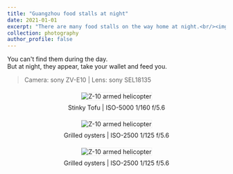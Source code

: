 ```yaml
---
title: "Guangzhou food stalls at night"
date: 2021-01-01
excerpt: "There are many food stalls on the way home at night.<br/><img src='/images/photography/20240317/DSC00018.jpg'>"
collection: photography
author_profile: false
---
```


You can't find them during the day.  
But at night, they appear, take your wallet and feed you.  

> Camera: sony ZV-E10 | Lens: sony SEL18135

<div style="text-align:center; margin:20px 0">
  <img src="/images/photography/20240317/DSC00014.jpg" 
       alt="Z-10 armed helicopter"
       style="max-width:100%; height:auto; border:1px solid #eee">
  <p style="font-style:normal; margin-top:8px">
    Stinky Tofu | ISO-5000 1/160 f/5.6
  </p>
</div>

<div style="text-align:center; margin:20px 0">
  <img src="/images/photography/20240317/DSC00018.jpg" 
       alt="Z-10 armed helicopter"
       style="max-width:100%; height:auto; border:1px solid #eee">
  <p style="font-style:normal; margin-top:8px">
    Grilled oysters | ISO-2500 1/125 f/5.6
  </p>
</div>

<div style="text-align:center; margin:20px 0">
  <img src="/images/photography/20240317/DSC00017.jpg" 
       alt="Z-10 armed helicopter"
       style="max-width:100%; height:auto; border:1px solid #eee">
  <p style="font-style:normal; margin-top:8px">
    Grilled oysters | ISO-2500 1/125 f/5.6
  </p>
</div>
